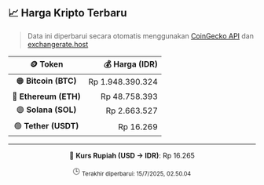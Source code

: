 

<!-- HARGA_KRIPTO -->
## 📈 Harga Kripto Terbaru

> Data ini diperbarui secara otomatis menggunakan [CoinGecko API](https://www.coingecko.com/) dan [exchangerate.host](https://exchangerate.host/)

<div align="center">

| 🪙 Token | 💰 Harga (IDR) |
|:------:|---------------:|
| 🟠 **Bitcoin (BTC)**   | Rp 1.948.390.324 |
| 🔵 **Ethereum (ETH)**  | Rp 48.758.393 |
| 🟣 **Solana (SOL)**    | Rp 2.663.527 |
| 🟢 **Tether (USDT)**   | Rp 16.269 |

---

💱 **Kurs Rupiah (USD → IDR)**: Rp 16.265

🕒 <sub>Terakhir diperbarui: 15/7/2025, 02.50.04</sub>

</div>
<!-- /HARGA_KRIPTO -->